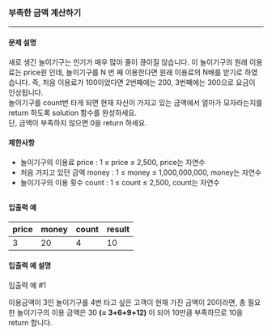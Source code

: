 ### 부족한 금액 계산하기
<hr></hr>

#### 문제 설명
새로 생긴 놀이기구는 인기가 매우 많아 줄이 끊이질 않습니다. 이 놀이기구의 원래 이용료는 price원 인데, 놀이기구를 N 번 째 이용한다면 원래 이용료의 N배를 받기로 하였습니다. 즉, 처음 이용료가 100이었다면 2번째에는 200, 3번째에는 300으로 요금이 인상됩니다.  
놀이기구를 count번 타게 되면 현재 자신이 가지고 있는 금액에서 얼마가 모자라는지를 return 하도록 solution 함수를 완성하세요.  
단, 금액이 부족하지 않으면 0을 return 하세요.  

#### 제한사항  
* 놀이기구의 이용료 price : 1 ≤ price ≤ 2,500, price는 자연수
* 처음 가지고 있던 금액 money : 1 ≤ money ≤ 1,000,000,000, money는 자연수
* 놀이기구의 이용 횟수 count : 1 ≤ count ≤ 2,500, count는 자연수
<h2></h2>

#### 입출력 예
|price|	money	|count|	result|
|-|--|--|--|
|3|	20|	4|	10|

#### 입출력 예 설명
입출력 예 #1  

이용금액이 3인 놀이기구를 4번 타고 싶은 고객이 현재 가진 금액이 20이라면, 총 필요한 놀이기구의 이용 금액은 30 <b>(= 3+6+9+12)</b> 이 되어 10만큼 부족하므로 10을 return 합니다.
